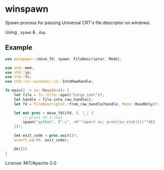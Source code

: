 # winspawn

Spawn process for passing Universal CRT's file descriptor on windows.

Using `_spawn` & `_dup`.

## Example

```rust
use winspawn::{move_fd, spawn, FileDescriptor, Mode};

use std::mem;
use std::io;
use std::fs;
use std::os::windows::io::IntoRawHandle;

fn main() -> io::Result<()> {
    let file = fs::File::open("Cargo.toml")?;
    let handle = file.into_raw_handle();
    let fd = FileDescriptor::from_raw_handle(handle, Mode::ReadOnly)?;

    let mut proc = move_fd(&fd, 3, |_| {
        // print fd 3 stat
        spawn("python", ["-c", r#""import os; print(os.stat(3))""#])
    })?;

    let exit_code = proc.wait()?;
    assert_eq!(0, exit_code);

    Ok(())
}
```

License: MIT/Apache-2.0
